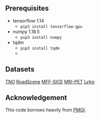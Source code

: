 ## Prerequisites
- tensorflow 1.14
  - `pip3 install tensorflow-gpu`
- numpy 1.18.5
  - `pip3 install numpy`
- tqdm
  - `pip3 install tqdm`
  - 
## Datasets
[TNO](http://figshare.com/articles/TNOImageFusionDataset/1008029)
[RoadScene](https://github.com/hanna-xu/RoadScene)
[MFF-SICE](https://drive.google.com/drive/folders)
[MRI-PET](http://www.med.harvard.edu/AANLIB/home.html)
[Lytro](https://github.com/sametaymaz/Multi_focus_Image_Fusion_Dataset)

## Acknowledgement
This code borrows heavily from [PMGI](http://https://github.com/HaoZhang1018/PMGI_AAAI2020).
